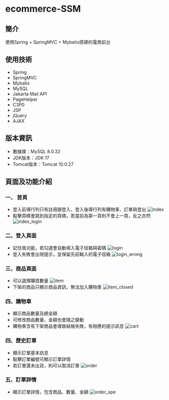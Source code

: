 # ecommerce-SSM
## 簡介
使用Spring + SpringMVC + Mybatis搭建的電商前台
## 使用技術
* Spring
* SpringMVC
* Mybatis
* MySQL
* Jakarta Mail API
* PageHelper
* C3P0
* JSP
* jQuery
* AJAX
## 版本資訊
* 數據庫：MySQL 8.0.32
* JDK版本：JDK 17
* Tomcat版本：Tomcat 10.0.27
## 頁面及功能介紹
### 一、 首頁
* 登入前導行列只有註冊跟登入，登入後導行列有購物車、訂單與登出
![index](https://user-images.githubusercontent.com/65711157/221377489-6f1fea15-aeea-4e02-81ba-03b1e86227d1.jpg)
* 點擊頁碼會跳到指定的頁碼，若當前為第一頁則不會上一頁，反之亦然
![index_login](https://user-images.githubusercontent.com/65711157/221377664-6f7b764a-ce58-4040-a60c-c94bf0392557.jpg)
### 二、登入頁面
* 記住我功能，若勾選會自動填入電子信箱與密碼
![login](https://user-images.githubusercontent.com/65711157/221377849-07178b80-95ff-4878-be7c-92fada267b73.jpg)
* 登入失敗會出現提示，並保留先前輸入的電子信箱
![login_wrong](https://user-images.githubusercontent.com/65711157/221377972-f4004f75-876b-411b-a97f-5796f81ec22c.jpg)
### 三、商品頁面
* 可以選擇購買數量
![item](https://user-images.githubusercontent.com/65711157/221378156-30187e00-6aa2-407d-961f-6496ba64d48d.jpg)
* 下架的商品只顯示商品資訊，無法加入購物車
![item_closed](https://user-images.githubusercontent.com/65711157/221378171-2106fdb4-00b7-4016-ba05-60853408a422.jpg)
### 四、購物車
* 顯示商品數量及總金額
* 可修改商品數量，金額也會隨之變動
* 購物車含有下架商品會導致結帳失敗，有相應的提示訊息
![cart](https://user-images.githubusercontent.com/65711157/221378265-59514bea-971d-4863-bd0d-f110394c9ee8.jpg)
### 四、歷史訂單
* 顯示訂單基本訊息
* 點擊訂單編號可顯示訂單詳情
* 若訂單還未出貨，則可以取消訂單
![order](https://user-images.githubusercontent.com/65711157/221378368-f646eee3-6c74-481e-a9d9-cb15cfc495d4.jpg)
### 五、訂單詳情
* 顯示訂單詳情，包含商品、數量、金額
![order_spe](https://user-images.githubusercontent.com/65711157/221378471-7cec71cb-81f7-4310-a719-9c6dde964033.jpg)

